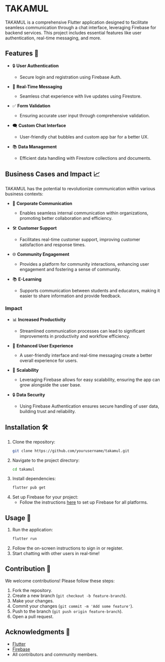 # TAKAMUL

TAKAMUL is a comprehensive Flutter application designed to facilitate seamless communication through a chat interface, leveraging Firebase for backend services. This project includes essential features like user authentication, real-time messaging, and more.

## Features 🚀

- 🔒 **User Authentication**
  - Secure login and registration using Firebase Auth.

- 💬 **Real-Time Messaging**
  - Seamless chat experience with live updates using Firestore.

- ✅ **Form Validation**
  - Ensuring accurate user input through comprehensive validation.

- 🗨️ **Custom Chat Interface**
  - User-friendly chat bubbles and custom app bar for a better UX.

- 📚 **Data Management**
  - Efficient data handling with Firestore collections and documents.

## Business Cases and Impact 📈

TAKAMUL has the potential to revolutionize communication within various business contexts:

- 💼 **Corporate Communication**
  - Enables seamless internal communication within organizations, promoting better collaboration and efficiency.

- 🛠️ **Customer Support**
  - Facilitates real-time customer support, improving customer satisfaction and response times.

- 🌐 **Community Engagement**
  - Provides a platform for community interactions, enhancing user engagement and fostering a sense of community.

- 📚 **E-Learning**
  - Supports communication between students and educators, making it easier to share information and provide feedback.

### Impact

- 📊 **Increased Productivity**
  - Streamlined communication processes can lead to significant improvements in productivity and workflow efficiency.
  
- 🌟 **Enhanced User Experience**
  - A user-friendly interface and real-time messaging create a better overall experience for users.
  
- 🚀 **Scalability**
  - Leveraging Firebase allows for easy scalability, ensuring the app can grow alongside the user base.
  
- 🔒 **Data Security**
  - Using Firebase Authentication ensures secure handling of user data, building trust and reliability.

## Installation 🛠️

1. Clone the repository:
    ```bash
    git clone https://github.com/yourusername/takamul.git
    ```
2. Navigate to the project directory:
    ```bash
    cd takamul
    ```
3. Install dependencies:
    ```bash
    flutter pub get
    ```
4. Set up Firebase for your project:
    - Follow the instructions [here](https://firebase.google.com/docs/flutter/setup) to set up Firebase for all platforms.

## Usage 📱

1. Run the application:
    ```bash
    flutter run
    ```
2. Follow the on-screen instructions to sign in or register.
3. Start chatting with other users in real-time!

## Contribution 🤝

We welcome contributions! Please follow these steps:

1. Fork the repository.
2. Create a new branch (`git checkout -b feature-branch`).
3. Make your changes.
4. Commit your changes (`git commit -m 'Add some feature'`).
5. Push to the branch (`git push origin feature-branch`).
6. Open a pull request.

## Acknowledgments 🙏

- [Flutter](https://flutter.dev/)
- [Firebase](https://firebase.google.com/)
- All contributors and community members.
